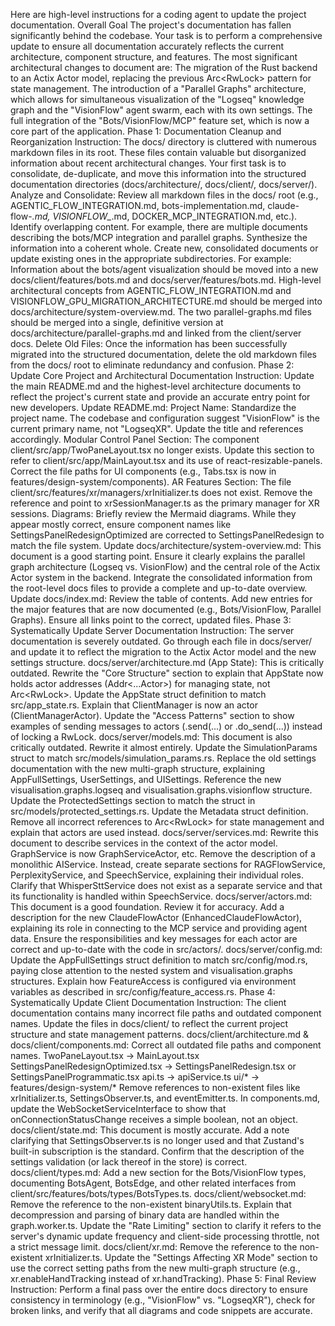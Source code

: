 Here are high-level instructions for a coding agent to update the project documentation.
Overall Goal
The project's documentation has fallen significantly behind the codebase. Your task is to perform a comprehensive update to ensure all documentation accurately reflects the current architecture, component structure, and features. The most significant architectural changes to document are:
The migration of the Rust backend to an Actix Actor model, replacing the previous Arc<RwLock<T>> pattern for state management.
The introduction of a "Parallel Graphs" architecture, which allows for simultaneous visualization of the "Logseq" knowledge graph and the "VisionFlow" agent swarm, each with its own settings.
The full integration of the "Bots/VisionFlow/MCP" feature set, which is now a core part of the application.
Phase 1: Documentation Cleanup and Reorganization
Instruction: The docs/ directory is cluttered with numerous markdown files in its root. These files contain valuable but disorganized information about recent architectural changes. Your first task is to consolidate, de-duplicate, and move this information into the structured documentation directories (docs/architecture/, docs/client/, docs/server/).
Analyze and Consolidate:
Review all markdown files in the docs/ root (e.g., AGENTIC_FLOW_INTEGRATION.md, bots-implementation.md, claude-flow-*.md, VISIONFLOW_*.md, DOCKER_MCP_INTEGRATION.md, etc.).
Identify overlapping content. For example, there are multiple documents describing the bots/MCP integration and parallel graphs. Synthesize the information into a coherent whole.
Create new, consolidated documents or update existing ones in the appropriate subdirectories. For example:
Information about the bots/agent visualization should be moved into a new docs/client/features/bots.md and docs/server/features/bots.md.
High-level architectural concepts from AGENTIC_FLOW_INTEGRATION.md and VISIONFLOW_GPU_MIGRATION_ARCHITECTURE.md should be merged into docs/architecture/system-overview.md.
The two parallel-graphs.md files should be merged into a single, definitive version at docs/architecture/parallel-graphs.md and linked from the client/server docs.
Delete Old Files: Once the information has been successfully migrated into the structured documentation, delete the old markdown files from the docs/ root to eliminate redundancy and confusion.
Phase 2: Update Core Project and Architectural Documentation
Instruction: Update the main README.md and the highest-level architecture documents to reflect the project's current state and provide an accurate entry point for new developers.
Update README.md:
Project Name: Standardize the project name. The codebase and configuration suggest "VisionFlow" is the current primary name, not "LogseqXR". Update the title and references accordingly.
Modular Control Panel Section: The component client/src/app/TwoPaneLayout.tsx no longer exists. Update this section to refer to client/src/app/MainLayout.tsx and its use of react-resizable-panels. Correct the file paths for UI components (e.g., Tabs.tsx is now in features/design-system/components).
AR Features Section: The file client/src/features/xr/managers/xrInitializer.ts does not exist. Remove the reference and point to xrSessionManager.ts as the primary manager for XR sessions.
Diagrams: Briefly review the Mermaid diagrams. While they appear mostly correct, ensure component names like SettingsPanelRedesignOptimized are corrected to SettingsPanelRedesign to match the file system.
Update docs/architecture/system-overview.md:
This document is a good starting point. Ensure it clearly explains the parallel graph architecture (Logseq vs. VisionFlow) and the central role of the Actix Actor system in the backend.
Integrate the consolidated information from the root-level docs files to provide a complete and up-to-date overview.
Update docs/index.md:
Review the table of contents. Add new entries for the major features that are now documented (e.g., Bots/VisionFlow, Parallel Graphs). Ensure all links point to the correct, updated files.
Phase 3: Systematically Update Server Documentation
Instruction: The server documentation is severely outdated. Go through each file in docs/server/ and update it to reflect the migration to the Actix Actor model and the new settings structure.
docs/server/architecture.md (App State):
This is critically outdated. Rewrite the "Core Structure" section to explain that AppState now holds actor addresses (Addr<...Actor>) for managing state, not Arc<RwLock<T>>.
Update the AppState struct definition to match src/app_state.rs.
Explain that ClientManager is now an actor (ClientManagerActor).
Update the "Access Patterns" section to show examples of sending messages to actors (.send(...) or .do_send(...)) instead of locking a RwLock.
docs/server/models.md:
This document is also critically outdated. Rewrite it almost entirely.
Update the SimulationParams struct to match src/models/simulation_params.rs.
Replace the old settings documentation with the new multi-graph structure, explaining AppFullSettings, UserSettings, and UISettings. Reference the new visualisation.graphs.logseq and visualisation.graphs.visionflow structure.
Update the ProtectedSettings section to match the struct in src/models/protected_settings.rs.
Update the Metadata struct definition.
Remove all incorrect references to Arc<RwLock<T>> for state management and explain that actors are used instead.
docs/server/services.md:
Rewrite this document to describe services in the context of the actor model. GraphService is now GraphServiceActor, etc.
Remove the description of a monolithic AIService. Instead, create separate sections for RAGFlowService, PerplexityService, and SpeechService, explaining their individual roles.
Clarify that WhisperSttService does not exist as a separate service and that its functionality is handled within SpeechService.
docs/server/actors.md:
This document is a good foundation. Review it for accuracy.
Add a description for the new ClaudeFlowActor (EnhancedClaudeFlowActor), explaining its role in connecting to the MCP service and providing agent data.
Ensure the responsibilities and key messages for each actor are correct and up-to-date with the code in src/actors/.
docs/server/config.md:
Update the AppFullSettings struct definition to match src/config/mod.rs, paying close attention to the nested system and visualisation.graphs structures.
Explain how FeatureAccess is configured via environment variables as described in src/config/feature_access.rs.
Phase 4: Systematically Update Client Documentation
Instruction: The client documentation contains many incorrect file paths and outdated component names. Update the files in docs/client/ to reflect the current project structure and state management patterns.
docs/client/architecture.md & docs/client/components.md:
Correct all outdated file paths and component names.
TwoPaneLayout.tsx -> MainLayout.tsx
SettingsPanelRedesignOptimized.tsx -> SettingsPanelRedesign.tsx or SettingsPanelProgrammatic.tsx
api.ts -> apiService.ts
ui/* -> features/design-system/*
Remove references to non-existent files like xrInitializer.ts, SettingsObserver.ts, and eventEmitter.ts.
In components.md, update the WebSocketServiceInterface to show that onConnectionStatusChange receives a simple boolean, not an object.
docs/client/state.md:
This document is mostly accurate. Add a note clarifying that SettingsObserver.ts is no longer used and that Zustand's built-in subscription is the standard.
Confirm that the description of the settings validation (or lack thereof in the store) is correct.
docs/client/types.md:
Add a new section for the Bots/VisionFlow types, documenting BotsAgent, BotsEdge, and other related interfaces from client/src/features/bots/types/BotsTypes.ts.
docs/client/websocket.md:
Remove the reference to the non-existent binaryUtils.ts. Explain that decompression and parsing of binary data are handled within the graph.worker.ts.
Update the "Rate Limiting" section to clarify it refers to the server's dynamic update frequency and client-side processing throttle, not a strict message limit.
docs/client/xr.md:
Remove the reference to the non-existent xrInitializer.ts.
Update the "Settings Affecting XR Mode" section to use the correct setting paths from the new multi-graph structure (e.g., xr.enableHandTracking instead of xr.handTracking).
Phase 5: Final Review
Instruction: Perform a final pass over the entire docs directory to ensure consistency in terminology (e.g., "VisionFlow" vs. "LogseqXR"), check for broken links, and verify that all diagrams and code snippets are accurate.
